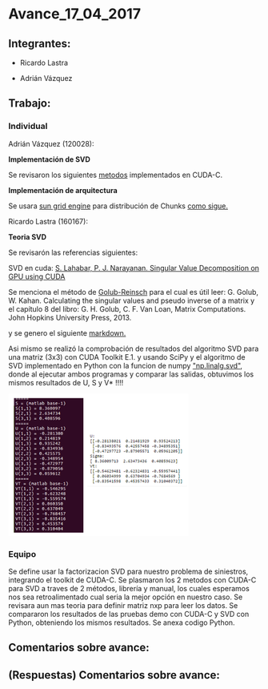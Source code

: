# Avance_17_04_2017

## Integrantes:

* Ricardo Lastra

* Adrián Vázquez

## Trabajo:

### Individual

Adrián Vázquez (120028):

__Implementación de SVD__

Se revisaron los siguientes [metodos](metodos) implementados en CUDA-C.

__Implementación de arquitectura__

Se usara [sun grid engine](http://star.mit.edu/cluster/docs/0.93.3/guides/sge.html#) para distribución de Chunks [como sigue.](ambiente)

Ricardo Lastra (160167):

__Teoria SVD__

Se revisarón las referencias siguientes:

SVD en cuda: [S. Lahabar, P. J. Narayanan. Singular Value Decomposition on GPU using CUDA](https://cvit.iiit.ac.in/images/ConferencePapers/2009/Sheetal09Singular.pdf)

Se menciona el método de [Golub-Reinsch](http://people.duke.edu/~hpgavin/SystemID/References/Golub+Reinsch-NM-1970.pdf) para el cual es útil leer: G. Golub, W. Kahan. Calculating the singular values and pseudo inverse of a matrix y el capítulo 8 del libro: G. H. Golub, C. F. Van Loan, Matrix Computations. John Hopkins University Press, 2013.

y se genero el siguiente [markdown.](https://drive.google.com/drive/folders/0B5eQQH_TPIY-YjVmSE5NS3BSYzQ)

Asi mismo se realizó la comprobación de resultados del algoritmo SVD para una matriz (3x3) con CUDA Toolkit E.1. y usando SciPy y el algoritmo de SVD implementado en Python con la funcion de numpy ["np.linalg.svd"](code/Clase_SVD.ipynb), donde al ejecutar ambos programas y comparar las salidas, obtuvimos los mismos resultados de U, S y V* !!!!

![GitHub Logo](images/cuda_python_resul.png) 

### Equipo
Se define usar la factorizacion SVD para nuestro problema de siniestros, integrando el toolkit de CUDA-C.
Se plasmaron los 2 metodos con CUDA-C para SVD a traves de 2 métodos, librería y manual, los cuales esperamos nos sea retroalimentado cual seria la mejor opción en nuestro caso.
Se revisara aun mas teoria para definir matriz nxp para leer los datos.
Se compararon los resultados de las pruebas demo con CUDA-C y SVD con Python, obteniendo los mismos resultados. Se anexa codigo Python.



## Comentarios sobre avance:

## (Respuestas) Comentarios sobre avance:

